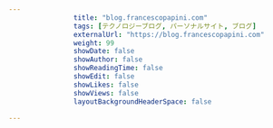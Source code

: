 ---
                title: "blog.francescopapini.com"
                tags: [テクノロジーブログ, パーソナルサイト, ブログ]
                externalUrl: "https://blog.francescopapini.com"
                weight: 99
                showDate: false
                showAuthor: false
                showReadingTime: false
                showEdit: false
                showLikes: false
                showViews: false
                layoutBackgroundHeaderSpace: false
                ---

